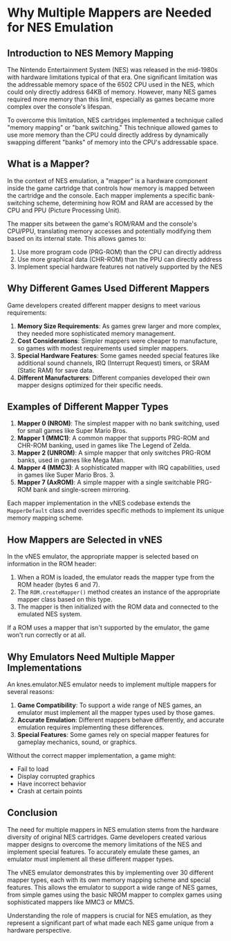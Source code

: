 # Why Multiple Mappers are Needed for NES Emulation

## Introduction to NES Memory Mapping

The Nintendo Entertainment System (NES) was released in the mid-1980s with hardware limitations typical of that era. One significant limitation was the addressable memory space of the 6502 CPU used in the NES, which could only directly address 64KB of memory. However, many NES games required more memory than this limit, especially as games became more complex over the console's lifespan.

To overcome this limitation, NES cartridges implemented a technique called "memory mapping" or "bank switching." This technique allowed games to use more memory than the CPU could directly address by dynamically swapping different "banks" of memory into the CPU's addressable space.

## What is a Mapper?

In the context of NES emulation, a "mapper" is a hardware component inside the game cartridge that controls how memory is mapped between the cartridge and the console. Each mapper implements a specific bank-switching scheme, determining how ROM and RAM are accessed by the CPU and PPU (Picture Processing Unit).

The mapper sits between the game's ROM/RAM and the console's CPU/PPU, translating memory accesses and potentially modifying them based on its internal state. This allows games to:

1. Use more program code (PRG-ROM) than the CPU can directly address
2. Use more graphical data (CHR-ROM) than the PPU can directly address
3. Implement special hardware features not natively supported by the NES

## Why Different Games Used Different Mappers

Game developers created different mapper designs to meet various requirements:

1. **Memory Size Requirements**: As games grew larger and more complex, they needed more sophisticated memory management.
2. **Cost Considerations**: Simpler mappers were cheaper to manufacture, so games with modest requirements used simpler mappers.
3. **Special Hardware Features**: Some games needed special features like additional sound channels, IRQ (Interrupt Request) timers, or SRAM (Static RAM) for save data.
4. **Different Manufacturers**: Different companies developed their own mapper designs optimized for their specific needs.

## Examples of Different Mapper Types

1. **Mapper 0 (NROM)**: The simplest mapper with no bank switching, used for small games like Super Mario Bros.
2. **Mapper 1 (MMC1)**: A common mapper that supports PRG-ROM and CHR-ROM banking, used in games like The Legend of Zelda.
3. **Mapper 2 (UNROM)**: A simple mapper that only switches PRG-ROM banks, used in games like Mega Man.
4. **Mapper 4 (MMC3)**: A sophisticated mapper with IRQ capabilities, used in games like Super Mario Bros. 3.
5. **Mapper 7 (AxROM)**: A simple mapper with a single switchable PRG-ROM bank and single-screen mirroring.

Each mapper implementation in the vNES codebase extends the `MapperDefault` class and overrides specific methods to implement its unique memory mapping scheme.

## How Mappers are Selected in vNES

In the vNES emulator, the appropriate mapper is selected based on information in the ROM header:

1. When a ROM is loaded, the emulator reads the mapper type from the ROM header (bytes 6 and 7).
2. The `ROM.createMapper()` method creates an instance of the appropriate mapper class based on this type.
3. The mapper is then initialized with the ROM data and connected to the emulated NES system.

If a ROM uses a mapper that isn't supported by the emulator, the game won't run correctly or at all.

## Why Emulators Need Multiple Mapper Implementations

An knes.emulator.NES emulator needs to implement multiple mappers for several reasons:

1. **Game Compatibility**: To support a wide range of NES games, an emulator must implement all the mapper types used by those games.
2. **Accurate Emulation**: Different mappers behave differently, and accurate emulation requires implementing these differences.
3. **Special Features**: Some games rely on special mapper features for gameplay mechanics, sound, or graphics.

Without the correct mapper implementation, a game might:
- Fail to load
- Display corrupted graphics
- Have incorrect behavior
- Crash at certain points

## Conclusion

The need for multiple mappers in NES emulation stems from the hardware diversity of original NES cartridges. Game developers created various mapper designs to overcome the memory limitations of the NES and implement special features. To accurately emulate these games, an emulator must implement all these different mapper types.

The vNES emulator demonstrates this by implementing over 30 different mapper types, each with its own memory mapping scheme and special features. This allows the emulator to support a wide range of NES games, from simple games using the basic NROM mapper to complex games using sophisticated mappers like MMC3 or MMC5.

Understanding the role of mappers is crucial for NES emulation, as they represent a significant part of what made each NES game unique from a hardware perspective.